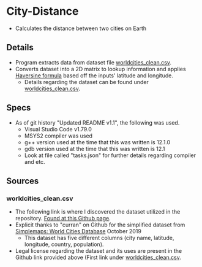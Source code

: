 # City-Distance
- Calculates the distance between two cities on Earth

## Details
- Program extracts data from dataset file [worldcities_clean.csv](#worldcities_cleancsv).
- Converts dataset into a 2D matrix to lookup information and applies [Haversine formula](https://en.wikipedia.org/wiki/Haversine_formula) based off the inputs' latitude and longitude.
    - Details regarding the dataset can be found under [worldcities_clean.csv](#worldcities_cleancsv).

## Specs
- As of git history "Updated README v1.1", the following was used.
    - Visual Studio Code v1.79.0
    - MSYS2 compiler was used
    - g++ version used at the time that this was written is 12.1.0
    - gdb version used at the time that this was written is 12.1
    - Look at file called "tasks.json" for further details regarding compiler and etc.

## Sources
### worldcities_clean.csv
- The following link is where I discovered the dataset utilized in the repository. [Found at this Github page](https://gist.github.com/curran/13d30e855d48cdd6f22acdf0afe27286/).
- Explicit thanks to "curran" on Github for the simplified dataset from [Simplemaps: World Cities Database](https://simplemaps.com/data/world-cities) October 2019
    - This dataset has five different columns (city name, latitude, longitude, country, population).
- Legal license regarding the dataset and its uses are present in the Github link provided above (First link under [worldcities_clean.csv](#worldcities_cleancsv).
